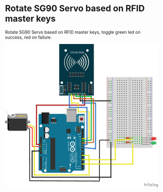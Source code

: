 # Rotate SG90 Servo based on RFID master keys

 Rotate SG90 Servo based on RFID master keys, toggle green led on success, red on failure.

![alt text](./rfid-servo-leds.png)
